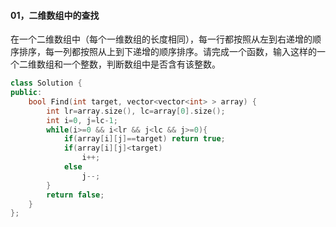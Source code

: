 #### 01，二维数组中的查找
在一个二维数组中（每个一维数组的长度相同），每一行都按照从左到右递增的顺序排序，每一列都按照从上到下递增的顺序排序。请完成一个函数，输入这样的一个二维数组和一个整数，判断数组中是否含有该整数。
```c++
class Solution {
public:
    bool Find(int target, vector<vector<int> > array) {
        int lr=array.size(), lc=array[0].size();
        int i=0, j=lc-1;
        while(i>=0 && i<lr && j<lc && j>=0){
            if(array[i][j]==target) return true;
            if(array[i][j]<target)
                i++;
            else
                j--;
        }
        return false;
    }
};
```



